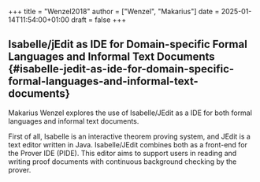 +++
title = "Wenzel2018"
author = ["Wenzel", "Makarius"]
date = 2025-01-14T11:54:00+01:00
draft = false
+++

## Isabelle/jEdit as IDE for Domain-specific Formal Languages and Informal Text Documents {#isabelle-jedit-as-ide-for-domain-specific-formal-languages-and-informal-text-documents}

Makarius Wenzel explores the use of Isabelle/JEdit as a IDE for both formal
languages and informal text documents.

First of all, Isabelle is an interactive theorem proving system, and JEdit is a
text editor written in Java. Isabelle/JEdit combines both as a front-end for the
Prover IDE (PIDE). This editor aims to support users in reading and writing
proof documents with continuous background checking by the prover.
